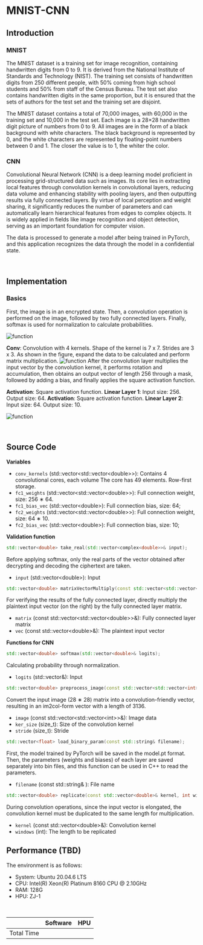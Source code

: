# MNIST-CNN


## Introduction

### MNIST
The MNIST dataset is a training set for image recognition, containing handwritten digits from 0 to 9. It is derived from the National Institute of Standards and Technology (NIST). The training set consists of handwritten digits from 250 different people, with 50% coming from high school students and 50% from staff of the Census Bureau. The test set also contains handwritten digits in the same proportion, but it is ensured that the sets of authors for the test set and the training set are disjoint.

The MNIST dataset contains a total of 70,000 images, with 60,000 in the training set and 10,000 in the test set. Each image is a 28×28 handwritten digit picture of numbers from 0 to 9. All images are in the form of a black background with white characters. The black background is represented by 0, and the white characters are represented by floating-point numbers between 0 and 1. The closer the value is to 1, the whiter the color.
<br>

### CNN
Convolutional Neural Network (CNN) is a deep learning model proficient in processing grid-structured data such as images. Its core lies in extracting local features through convolution kernels in convolutional layers, reducing data volume and enhancing stability with pooling layers, and then outputting results via fully connected layers. By virtue of local perception and weight sharing, it significantly reduces the number of parameters and can automatically learn hierarchical features from edges to complex objects. It is widely applied in fields like image recognition and object detection, serving as an important foundation for computer vision.

The data is processed to generate a model after being trained in PyTorch, and this application recognizes the data through the model in a confidential state.

<br>

## Implementation

### Basics

First, the image is in an encrypted state. Then, a convolution operation is performed on the image, followed by two fully connected layers. Finally, softmax is used for normalization to calculate probabilities.

![function](../../Image/Benchmark/MNIST-CNN/1.jpg)
<br>

**Conv**: Convolution with 4 kernels. Shape of the kernel is 7 x 7. Strides are 3 x 3. As shown in the figure, expand the data to be calculated and perform matrix multiplication.
![function](../../Image/Benchmark/MNIST-CNN/2.jpg)
After the convolution layer multiplies the input vector by the convolution kernel, it performs rotation and accumulation, then obtains an output vector of length 256 through a mask, followed by adding a bias, and finally applies the square activation function.
<br>

**Activation**: Square activation function.
**Linear Layer 1**:  Input size: 256. Output size: 64.
**Activation**: Square activation function.
**Linear Layer 2**:  Input size: 64. Output size: 10.

![function](../../Image/Benchmark/MNIST-CNN/3.jpg)

<br>

## Source Code

**Variables**

* `conv_kernels` (std::vector\<std::vector\<double>>): Contains 4 convolutional cores, each volume The core has 49 elements. Row-first storage.
* `fc1_weights` (std::vector\<std::vector\<double>>): Full connection weight, size: 256 ∗ 64.
* `fc1_bias_vec` (std::vector\<double>): Full connection bias, size: 64;
* `fc2_weights` (std::vector\<std::vector\<double>>): Full connection weight, size: 64 ∗ 10.
* `fc2_bias_vec` (std::vector\<double>): Full connection bias, size: 10;

**Validation function**

```cpp
std::vector<double> take_real(std::vector<complex<double>>& input);
```

Before applying softmax, only the real parts of the vector obtained after decrypting and decoding the ciphertext are taken.

* `input` (std::vector\<double>): Input
  <br>

```cpp
std::vector<double> matrixVectorMultiply(const std::vector<std::vector<double>>& matrix, const std::vector<double>& vec){}
```

For verifying the results of the fully connected layer, directly multiply the plaintext input vector (on the right) by the fully connected layer matrix.

* `matrix` (const std::vector\<std::vector\<double>>&): Fully connected layer matrix
* `vec` (const std::vector\<double>&): The plaintext input vector
  <br>

**Functions for CNN**

```cpp
std::vector<double> softmax(std::vector<double>& logits);
```

Calculating probability through normalization.

* `logits` (std::vector<double>&): Input
  <br>

```cpp
std::vector<double> preprocess_image(const std::vector<std::vector<int>>& image, size_t ker_size, size_t stride);
```

Convert the input image (28 ∗ 28) matrix into a convolution-friendly vector, resulting in an im2col-form vector with a length of 3136.

* `image` (const std::vector\<std::vector\<int>>&): Image data
* `ker_size` (size_t): Size of the convolution kernel
* `stride` (size_t): Stride
  <br>

```cpp
std::vector<float> load_binary_param(const std::string& filename);
```

First, the model trained by PyTorch will be saved in the model.pt format. Then, the parameters (weights and biases) of each layer are saved separately into bin files, and this function can be used in C++ to read the parameters.

* `filename` (const std::string& ): File name
  <br>

```cpp
std::vector<double> replicate(const std::vector<double>& kernel, int windows = 64);
```

During convolution operations, since the input vector is elongated, the convolution kernel must be duplicated to the same length for multiplication.

* `kernel` (const std::vector\<double>&): Convolution kernel
* `windows` (int): The length to be replicated
  <br>

## Performance (TBD)

The environment is as follows:

* System: Ubuntu 20.04.6 LTS
* CPU: Intel(R) Xeon(R) Platinum 8160 CPU @ 2.10GHz
* RAM: 128G
* HPU: ZJ-1

<br>

|            | Software | HPU |
| ---------- | -------- | --- |
| Total Time |          |     |
